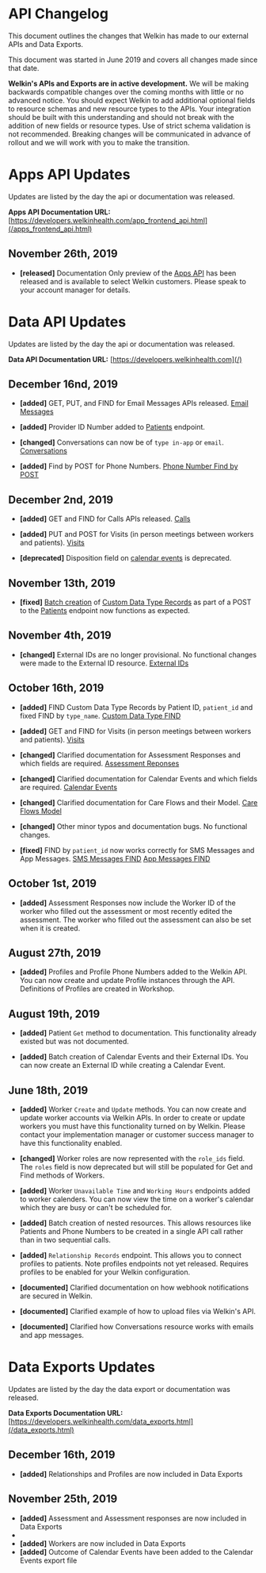 # API Changelog

This document outlines the changes that Welkin has made to our external APIs and Data Exports.

This document was started in June 2019 and covers all changes made since that date.

**Welkin's APIs and Exports are in active development.** We will be making backwards compatible changes over the coming months with little or no advanced notice. You should expect Welkin to add additional optional fields to resource schemas and new resource types to the APIs. Your integration should be built with this understanding and should not break with the addition of new fields or resource types. Use of strict schema validation is not recommended. Breaking changes will be communicated in advance of rollout and we will work with you to make the transition.

# Apps API Updates
Updates are listed by the day the api or documentation was released.

**Apps API Documentation URL:** [https://developers.welkinhealth.com/app_frontend_api.html](/apps_frontend_api.html)

## November 26th, 2019
* **[released]** Documentation Only preview of the [Apps API](/apps_frontend_api.html) has been released and is available to select Welkin customers. Please speak to your account manager for details.

# Data API Updates
Updates are listed by the day the api or documentation was released.

**Data API Documentation URL:** [https://developers.welkinhealth.com](/)

## December 16nd, 2019
* **[added]** GET, PUT, and FIND for Email Messages APIs released. [Email Messages](/#email-messages)

* **[added]** Provider ID Number added to [Patients](/#patients) endpoint.
* **[changed]** Conversations can now be of `type in-app` or `email`. [Conversations](#conversations)
* **[added]** Find by POST for Phone Numbers. [Phone Number Find by POST](#phone-numbers-find-by-post)

## December 2nd, 2019
* **[added]** GET and FIND for Calls APIs released. [Calls](/#calls)

* **[added]** PUT and POST for Visits (in person meetings between workers and patients). [Visits](/#visits)
* **[deprecated]** Disposition field on [calendar events](#calendar_events) is deprecated.

## November 13th, 2019
* **[fixed]** [Batch creation](/#batch-creation-of-resources) of [Custom Data Type Records](/#custom-data-type-records) as part of a POST to the [Patients](/#patients) endpoint now functions as expected.

## November 4th, 2019
* **[changed]** External IDs are no longer provisional. No functional changes were made to the External ID resource. [External IDs](/#external-ids)

## October 16th, 2019
* **[added]** FIND Custom Data Type Records by Patient ID, `patient_id` and fixed FIND by `type_name`. [Custom Data Type FIND](/#custom-data-type-records-find)

* **[added]** GET and FIND for Visits (in person meetings between workers and patients). [Visits](/#visits)
* **[changed]** Clarified documentation for Assessment Responses and which fields are required. [Assessment Reponses](/#assessment-responses)
* **[changed]** Clarified documentation for Calendar Events and which fields are required. [Calendar Events](/#calendar-events)
* **[changed]** Clarified documentation for Care Flows and their Model. [Care Flows Model](/#care-flows-model-care_flow)
* **[changed]** Other minor typos and documentation bugs. No functional changes.
* **[fixed]** FIND by `patient_id` now works correctly for SMS Messages and App Messages. [SMS Messages FIND](/#sms-messages-find) [App Messages FIND](/#app-messages-find)

## October 1st, 2019
* **[added]** Assessment Responses now include the Worker ID of the worker who filled out the assessment or most recently edited the assessment. The worker who filled out the assessment can also be set when it is created.

## August 27th, 2019
* **[added]** Profiles and Profile Phone Numbers added to the Welkin API. You can now create and update Profile instances through the API. Definitions of Profiles are created in Workshop.

## August 19th, 2019
* **[added]** Patient `Get` method to documentation. This functionality already existed but was not documented.

* **[added]** Batch creation of Calendar Events and their External IDs. You can now create an External ID while creating a Calendar Event.

## June 18th, 2019
* **[added]** Worker `Create` and `Update` methods. You can now create and update worker accounts via Welkin APIs. In order to create or update workers you must have this functionality turned on by Welkin. Please contact your implementation manager or customer success manager to have this functionality enabled.

* **[changed]** Worker roles are now represented with the `role_ids` field. The `roles` field is now deprecated but will still be populated for Get and Find methods of Workers.
* **[added]** Worker `Unavailable Time` and `Working Hours` endpoints added to worker calenders. You can now view the time on a worker's calendar which they are busy or can't be scheduled for.
* **[added]** Batch creation of nested resources. This allows resources like Patients and Phone Numbers to be created in a single API call rather than in two sequential calls.
* **[added]** `Relationship Records` endpoint. This allows you to connect profiles to patients. Note profiles endpoints not yet released. Requires profiles to be enabled for your Welkin configuration.
* **[documented]** Clarified documentation on how webhook notifications are secured in Welkin.
* **[documented]** Clarified example of how to upload files via Welkin's API.
* **[documented]** Clarified how Conversations resource works with emails and app messages.


# Data Exports Updates
Updates are listed by the day the data export or documentation was released.

**Data Exports Documentation URL:** [https://developers.welkinhealth.com/data_exports.html](/data_exports.html)

## December 16th, 2019
* **[added]** Relationships and Profiles are now included in Data Exports

## November 25th, 2019
* **[added]** Assessment and Assessment responses are now included in Data Exports
*
* **[added]** Workers are now included in Data Exports
* **[added]** Outcome of Calendar Events have been added to the Calendar Events export file
